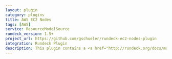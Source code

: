 ```yaml
---
layout: plugin
category: plugins
title: AWS EC2 Nodes
tags: [AWS]
service: ResourceModelSource
rundeck_version: 1.5+
project_url: https://github.com/gschueler/rundeck-ec2-nodes-plugin
integration: Rundeck Plugin
description: This plugin contains a <a href="http://rundeck.org/docs/manual/plugins.html#resource-model-source-plugins">Resource Model Source</a> provider that returns Amazon EC2 Instances as nodes to the RunDeck server.
---
```



